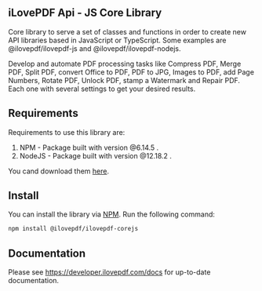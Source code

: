 iLovePDF Api - JS Core Library
--------------------------

Core library to serve a set of classes and functions in order to create new API libraries based in JavaScript or TypeScript. Some examples are @ilovepdf/ilovepdf-js and @ilovepdf/ilovepdf-nodejs.

Develop and automate PDF processing tasks like Compress PDF, Merge PDF, Split PDF, convert Office to PDF, PDF to JPG, Images to PDF, add Page Numbers, Rotate PDF, Unlock PDF, stamp a Watermark and Repair PDF. Each one with several settings to get your desired results.

## Requirements

Requirements to use this library are:

1. NPM - Package built with version @6.14.5 .
2. NodeJS - Package built with version @12.18.2 .

You cand download them [here](https://nodejs.org/en).

## Install

You can install the library via [NPM](https://www.npmjs.com). Run the following command:

```bash
npm install @ilovepdf/ilovepdf-corejs
```

## Documentation

Please see https://developer.ilovepdf.com/docs for up-to-date documentation.
